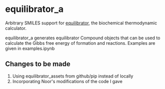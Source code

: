 # equilibrator_a
Arbitrary SMILES support for [equilibrator](https://gitlab.com/equilibrator), the biochemical thermodynamic calculator. 

equilibrator_a generates equilibrator Compound objects that can be used to calculate the Gibbs free energy of formation and reactions. 
Examples are given in examples.ipynb

## Changes to be made
1. Using equilibrator_assets from github/pip instead of locally
2. Incorporating Noor's modifications of the code I gave
